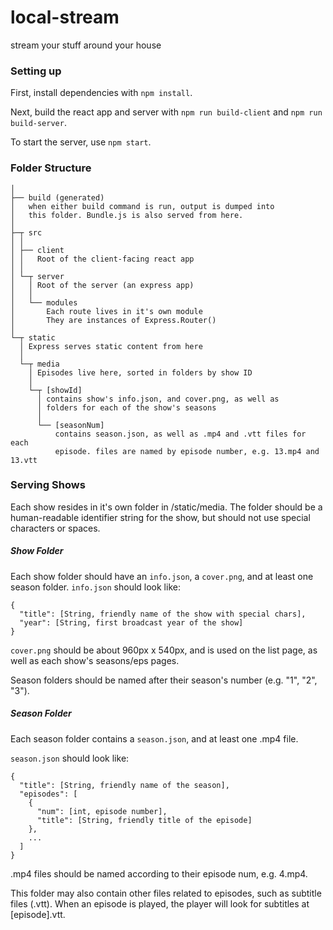 # local-stream
stream your stuff around your house

### Setting up
First, install dependencies with `npm install`.

Next, build the react app and server with `npm run build-client` and `npm run build-server`.

To start the server, use `npm start`.

### Folder Structure
```
│
├── build (generated)
│   when either build command is run, output is dumped into
│   this folder. Bundle.js is also served from here.
│
├─┬ src
│ │
│ ├── client
│ │   Root of the client-facing react app
│ │
│ └─┬ server
│   │ Root of the server (an express app)
│   │
│   └── modules
│       Each route lives in it's own module
│       They are instances of Express.Router()
│       
└─┬ static
  │ Express serves static content from here
  │
  └─┬ media
    │ Episodes live here, sorted in folders by show ID
    │
    └─┬ [showId]
      │ contains show's info.json, and cover.png, as well as
      │ folders for each of the show's seasons
      │
      └── [seasonNum]
          contains season.json, as well as .mp4 and .vtt files for each
          episode. files are named by episode number, e.g. 13.mp4 and 13.vtt
```

### Serving Shows
Each show resides in it's own folder in /static/media. The folder should be a human-readable identifier string for the show, but should not use special characters or spaces.

##### Show Folder
Each show folder should have an `info.json`, a `cover.png`, and at least one season folder. `info.json` should look like:
```
{
  "title": [String, friendly name of the show with special chars],
  "year": [String, first broadcast year of the show]
}
```

`cover.png` should be about 960px x 540px, and is used on the list page, as well as each show's seasons/eps pages.

Season folders should be named after their season's number (e.g. "1", "2", "3").

##### Season Folder
Each season folder contains a `season.json`, and at least one .mp4 file.

`season.json` should look like:
```
{
  "title": [String, friendly name of the season],
  "episodes": [
    {
      "num": [int, episode number],
      "title": [String, friendly title of the episode]
    },
    ...
  ]
}
```

.mp4 files should be named according to their episode num, e.g. 4.mp4.

This folder may also contain other files related to episodes, such as subtitle files (.vtt). When an episode is played, the player will look for subtitles at [episode].vtt.